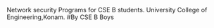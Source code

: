 Network security Programs for CSE B students.
University College of Engineering,Konam.
#By CSE B Boys
